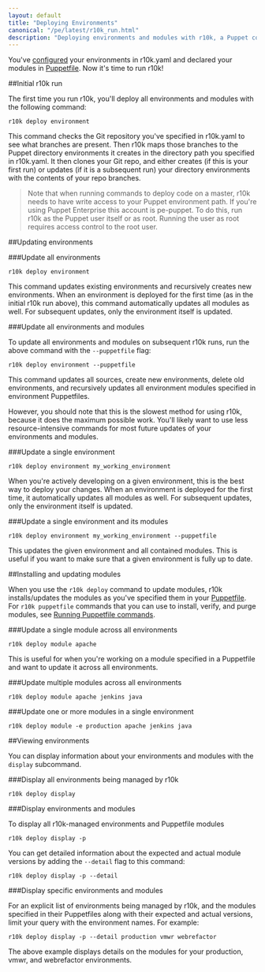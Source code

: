 ```yaml
---
layout: default
title: "Deploying Environments"
canonical: "/pe/latest/r10k_run.html"
description: "Deploying environments and modules with r10k, a Puppet code management tool."
---
```


[setup]: ./r10k_setup.html
[r10kyaml]: ./r10k_yaml.html
[puppetfile]: ./r10k_puppetfile.html
[running]: ./r10k_run.html
[reference]: ./r10k_reference.html
[r10kindex]: ./r10k.md

You've [configured][r10kyaml] your environments in r10k.yaml and declared your modules in [Puppetfile][puppetfile]. Now it's time to run r10k!

##Initial r10k run

The first time you run r10k, you'll deploy all environments and modules with the following command: 

~~~
r10k deploy environment
~~~

This command checks the Git repository you've specified in r10k.yaml to see what branches are present. Then r10k maps those branches to the Puppet directory environments it creates in the directory path you specified in r10k.yaml. It then clones your Git repo, and either creates (if this is your first run) or updates (if it is a subsequent run) your directory environments with the contents of your repo branches.

> Note that when running commands to deploy code on a master, r10k needs to have write access to your Puppet environment path. If you're using Puppet Enterprise this account is pe-puppet. To do this, run r10k as the Puppet user itself or as root. Running the user as root requires access control to the root user.

##Updating environments

###Update all environments

~~~
r10k deploy environment
~~~

This command updates existing environments and recursively creates new environments.
When an environment is deployed for the first time (as in the initial r10k run above), this command automatically updates all modules as well. For subsequent updates, only the environment itself is updated.

###Update all environments and modules

To update all environments and modules on subsequent r10k runs, run the above command with the `--puppetfile` flag:

~~~
r10k deploy environment --puppetfile
~~~

This command updates all sources, create new environments, delete old environments, and recursively updates all environment modules specified in environment Puppetfiles.

However, you should note that this is the slowest method for using r10k, because it does the maximum possible work. You'll likely want to use less resource-intensive commands for most future updates of your environments and modules.

###Update a single environment

~~~
r10k deploy environment my_working_environment
~~~

When you're actively developing on a given environment, this is the best way to
deploy your changes. When an environment is deployed for the first
time, it automatically updates all modules as well. For subsequent updates,
only the environment itself is updated.

###Update a single environment and its modules

~~~
r10k deploy environment my_working_environment --puppetfile
~~~

This updates the given environment and all contained modules. This is
useful if you want to make sure that a given environment is fully up to date.

##Installing and updating modules

When you use the `r10k deploy` command to update modules, r10k installs/updates the modules as you've specified them in your [Puppetfile](puppetfile). For `r10k puppetfile` commands that you can use to install, verify, and purge modules, see [Running Puppetfile commands](puppetfile#running-puppetfile-commands).

###Update a single module across all environments

~~~
r10k deploy module apache
~~~

This is useful for when you're working on a module specified in a Puppetfile and want to update it across all environments. 

###Update multiple modules across all environments

~~~
r10k deploy module apache jenkins java
~~~

###Update one or more modules in a single environment

~~~
r10k deploy module -e production apache jenkins java
~~~

##Viewing environments

You can display information about your environments and modules with the `display` subcommand.

###Display all environments being managed by r10k

~~~
r10k deploy display
~~~

###Display environments and modules 

To display all r10k-managed environments and Puppetfile modules

~~~
r10k deploy display -p
~~~

You can get detailed information about the expected and actual module versions by adding the `--detail` flag to this command: 

~~~
r10k deploy display -p --detail
~~~

###Display specific environments and modules

For an explicit list of environments being managed by r10k, and the modules specified in their Puppetfiles along with their expected and actual versions, limit your query with the environment names. For example: 

~~~
r10k deploy display -p --detail production vmwr webrefactor
~~~

The above example displays details on the modules for your production, vmwr, and webrefactor environments.

